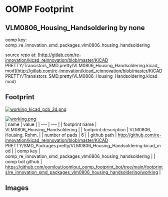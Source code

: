 # OOMP Footprint  
## VLM0806_Housing_Handsoldering  by none  
  
oomp key: oomp_re_innovation_smd_packages_vlm0806_housing_handsoldering  
  
source repo at: [http://gitlab.com/re-innovation/kicad_reinnovation/blob/master/KiCAD PRETTY/Transistors_SMD.pretty/VLM0806_Housing_Handsoldering.kicad_mod](http://gitlab.com/re-innovation/kicad_reinnovation/blob/master/KiCAD PRETTY/Transistors_SMD.pretty/VLM0806_Housing_Handsoldering.kicad_mod)  
## Footprint  
  
[![working_kicad_pcb_3d.png](working_kicad_pcb_3d_600.png)](working_kicad_pcb_3d.png)  
  
[![working.png](working_600.png)](working.png)  
| name | value | 
| --- | --- | 
| footprint name | VLM0806_Housing_Handsoldering | 
| footprint description | VLM0806, Housing, Rohm, | 
| number of pads | 6 | 
| github path | http://github.com/re-innovation/kicad_reinnovation/blob/master/KiCAD PRETTY/SMD_Packages.pretty/VLM0806_Housing_Handsoldering.kicad_mod | 
| oomp key | oomp_re_innovation_smd_packages_vlm0806_housing_handsoldering | 
| oomp bot github | https://github.com/oomlout/oomlout_oomp_footprint_bot/tree/main/footprints/re_innovation_smd_packages_vlm0806_housing_handsoldering/working | 
## Images  
